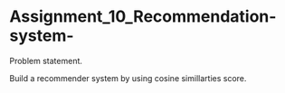 # Assignment_10_Recommendation-system-

Problem statement.

Build a recommender system by using cosine simillarties score.


